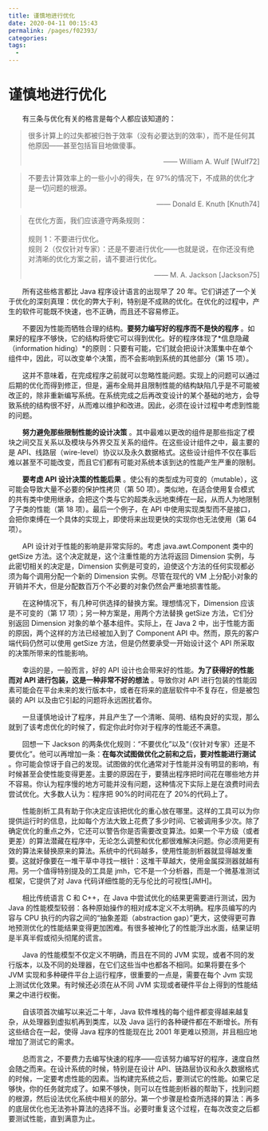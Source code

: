 ```yaml
---
title: 谨慎地进行优化
date: 2020-04-11 00:15:43
permalink: /pages/f02393/
categories:
tags:
  - 
---
```

# 谨慎地进行优化

&emsp;&emsp;有三条与优化有关的格言是每个人都应该知道的：

> 很多计算上的过失都被归咎于效率（没有必要达到的效率），而不是任何其他原因——甚至包括盲目地做傻事。<p align="right">—— William A. Wulf [Wulf72] </p>

> 不要去计算效率上的一些小小的得失，在 97%的情况下，不成熟的优化才是一切问题的根源。<p align="right">—— Donald E. Knuth [Knuth74] </p>

> 在优化方面，我们应该遵守两条规则：<br><br>规则 1：不要进行优化。<br>规则 2（仅仅针对专家）：还是不要进行优化——也就是说，在你还没有绝对清晰的优化方案之前，请不要进行优化。<p align="right">—— M. A. Jackson [Jackson75]</p>

&emsp;&emsp;所有这些格言都比 Java 程序设计语言的出现早了 20 年。它们讲述了一个关于优化的深刻真理：优化的弊大于利，特别是不成熟的优化。在优化的过程中，产生的软件可能既不快速，也不正确，而且还不容易修正。

&emsp;&emsp;不要因为性能而牺牲合理的结构。**要努力编写好的程序而不是快的程序** 。如果好的程序不够快，它的结构将使它可以得到优化。好的程序体现了*信息隐藏（information hiding）*的原则：只要有可能，它们就会把设计决策集中在单个组件中，因此，可以改变单个决策，而不会影响到系统的其他部分（第 15 项）。

&emsp;&emsp;这并不意味着，在完成程序之前就可以忽略性能问题。实现上的问题可以通过后期的优化而得到修正，但是，遍布全局并且限制性能的结构缺陷几乎是不可能被改正的，除非重新编写系统。在系统完成之后再改变设计的某个基础的地方，会导致系统的结构很不好，从而难以维护和改进。因此，必须在设计过程中考虑到性能的问题。

&emsp;&emsp;**努力避免那些限制性能的设计决策** 。其中最难以更改的组件是那些指定了模块之间交互关系以及模块与外界交互关系的组件。在这些设计组件之中，最主要的是 API、线路层（wire-level）协议以及永久数据格式。这些设计组件不仅在事后难以甚至不可能改变，而且它们都有可能对系统本该到达的性能产生严重的限制。

&emsp;&emsp;**要考虑 API 设计决策的性能后果** 。使公有的类型成为可变的（mutable），这可能会导致大量不必要的保护性拷贝（第 50 项）。类似地，在适合使用复合模式的共有类中使用继承，会把这个类与它的超类永远地束缚在一起，从而人为地限制了子类的性能（第 18 项）。最后一个例子，在 API 中使用实现类型而不是接口，会把你束缚在一个具体的实现上，即使将来出现更快的实现你也无法使用（第 64 项）。

&emsp;&emsp;API 设计对于性能的影响是非常实际的。考虑 java.awt.Component 类中的 getSize 方法。这个决定就是，这个注重性能的方法将返回 Dimension 实例，与此密切相关的决定是，Dimension 实例是可变的，迫使这个方法的任何实现都必须为每个调用分配一个新的 Dimension 实例。尽管在现代的 VM 上分配小对象的开销并不大，但是分配数百万个不必要的对象仍然会严重地损害性能。

&emsp;&emsp;在这种情况下，有几种可供选择的替换方案。理想情况下，Dimension 应该是不可变的（第 17 项）；另一种方案是，用两个方法替换 getSize 方法，它们分别返回 Dimension 对象的单个基本组件。实际上，在 Java 2 中，出于性能方面的原因，两个这样的方法已经被加入到了 Component API 中。然而，原先的客户端代码仍然可以使用 getSize 方法，但是仍然要承受一开始设计这个 API 所采取的决策所带来的性能影响。

&emsp;&emsp;幸运的是，一般而言，好的 API 设计也会带来好的性能。**为了获得好的性能而对 API 进行包装，这是一种非常不好的想法** 。导致你对 API 进行包装的性能因素可能会在平台未来的发行版本中，或者在将来的底层软件中不复存在，但是被包装的 API 以及由它引起的问题将永远困扰着你。

&emsp;&emsp;一旦谨慎地设计了程序，并且产生了一个清晰、简明、结构良好的实现，那么就到了该考虑优化的时候了，假定你此时你对于程序的性能还不满意。

&emsp;&emsp;回想一下 Jackson 的两条优化规则：“不要优化”以及“（仅针对专家）还是不要优化”。他可以再增加一条：**在每次试图做优化之前和之后，要对性能进行测试** 。你可能会惊讶于自己的发现。试图做的优化通常对于性能并没有明显的影响，有时候甚至会使性能变得更差。主要的原因在于，要猜出程序把时间花在哪些地方并不容易。你认为程序慢的地方可能并没有问题，这种情况下实际上是在浪费时间去尝试优化。大多数人认为：程序把 90%的时间花在了 20%的代码上了。

&emsp;&emsp;性能剖析工具有助于你决定应该把优化的重心放在哪里。这样的工具可以为你提供运行时的信息，比如每个方法大致上花费了多少时间、它被调用多少次。除了确定优化的重点之外，它还可以警告你是否需要改变算法。如果一个平方级（或者更差）的算法潜藏在程序中，无论怎么调整和优化都很难解决问题。你必须用更有效的算法来替换原来的算法。系统中的代码越多，使用性能剖析器就显得越发重要。这就好像要在一堆干草中寻找一根针：这堆干草越大，使用金属探测器就越有用。另一个值得特别提及的工具是 jmh，它不是一个分析器，而是一个微基准测试框架，它提供了对 Java 代码详细性能的无与伦比的可视性\[JMH\]。

&emsp;&emsp;相比传统语言 C 和 C++，在 Java 中尝试优化的结果更需要进行测试，因为 Java 的性能模型较弱：各种原始操作的相对成本定义不太明确。程序员编写的内容与 CPU 执行的内容之间的“抽象差距（abstraction gap）”更大，这使得更可靠地预测优化的性能结果变得更加困难。有很多被神化了的性能浮出水面，结果证明是半真半假或彻头彻尾的谎言。

&emsp;&emsp;Java 的性能模型不仅定义不明确，而且在不同的 JVM 实现，或者不同的发行版本，以及不同的处理器，在它们这些当中也都各不相同。如果将要在多个 JVM 实现和多种硬件平台上运行程序，很重要的一点是，需要在每个 Jvm 实现上测试优化效果。有时候还必须在从不同 JVM 实现或者硬件平台上得到的性能结果之中进行权衡。

&emsp;&emsp;自该项首次编写以来近二十年，Java 软件堆栈的每个组件都变得越来越复杂，从处理器到虚拟机再到类库，以及 Java 运行的各种硬件都在不断增长。所有这些结合在一起，使得 Java 程序的性能现在比 2001 年更难以预测，并且相应地增加了测试它的需求。

&emsp;&emsp;总而言之，不要费力去编写快速的程序——应该努力编写好的程序，速度自然会随之而来。在设计系统的时候，特别是在设计 API、链路层协议和永久数据格式的时候，一定要考虑性能的因素。当构建完系统之后，要测试它的性能。如果它足够快，你的任务就完成了。如果不够快，则可以在性能剖析器的帮助下，找到问题的根源，然后设法优化系统中相关的部分。第一个步骤是检查所选择的算法：再多的底层优化也无法弥补算法的选择不当。必要时重复这个过程，在每次改变之后都要测试性能，直到满意为止。


